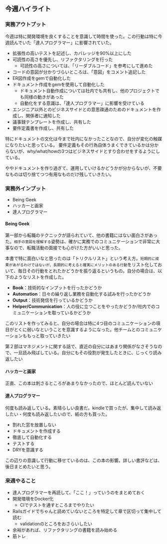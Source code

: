 ## 今週ハイライト

### 実務アウトプット

今週は特に開発環境を良くすることを意識して時間を使った。この行動は特に今週読んでいた「達人プログラマー」に影響されていた。

- 拡張性の高いテストを記述し、カバレッジを90%以上にした
- 可読性の高さを優先し、リファクタリングを行った
    - 可読性の高さについては、「リーダブルコード」を参考にして進めた
- コードの意図が分かりづらいところは、「意図」をコメント追記した
- ER図作成をgemで自動化した
- ドキュメント作成をgemを使用して自動化した
    - ドキュメント自動作成については社内でも共有し、他のプロジェクトでも同様の動きがあった
    - 自動化をする意識は、「達人プログラマー」に影響を受けている
- エンジニア以外とのビジネスサイドとの意思疎通のためのドキュメントを作成し、関係者に通知した
- 議事録テンプレートを作成し、共有した
- 要件定義書を作成し、共有した

特にドキュメントの文化は今まで社内になかったことなので、自分が変化の触媒になりたいと思っている。
要件定義もその行為自体うまくできているかは分からないが、why/what/howの3つはビジネスサイドとすり合わせをするようにしている。

ややドキュメントを作り過ぎて、運用していけるかどうかが分からないが、不要なものは切り捨てつつ有用なものだけ残していきたい。

### 実務外インプット

- Being Geek
- ハッカーと画家
- 達人プログラマー

#### Being Geek

第一部から転職のテクニックが語られていて、他の書籍にはない面白さがあった。`相手の意図を理解する`姿勢は、確かに実務でのコミュニケーションで非常に大事なので、転職活動の面接でも心がけた方がいいと思った。

本書で特に面白いなと思ったのは「トリクルリスト」という考え方。`短期的に成果があがるわけではないが、長期的に考えると確実にメリットのある行動`をリスト化しておいて、毎日その行動をとれたかどうかを振り返るというもの。自分の場合は、以下のようなリストを作成した。

- **Book**：技術的なインプットを行ったかどうか
- **Automation**：日々の繰り返し業務を自動化する試みを行ったかどうか
- **Output**：技術発信を行っているかどうか
- **Helper/Communication**：人の役に立つことをやったかどうか/社内でのコミュニケーションを取っているかどうか

このリストを作ってみると、自分の場合は特に4つ目のコミュニケーションの項目がとくに弱いなということを意識するようになった。他チームとのコミュニケーションももっと取っていきたい

第２部はマネジメントに関する話で、直近の自分にはあまり関係がなさそうなので、一旦読み飛ばしている。自分にもその役割が発生したときに、じっくり読み返したい

#### ハッカーと画家

正直、この本は刺さるところがあまりなかったので、ほとんど読んでいない

#### 達人プログラマー

何度も読み返している。素晴らしい良書だ。kindleで買ったが、集中して読み返したい・何度も読み返したいので、紙の方も買った。

- 割れた窓を放置しない
- ドキュメントを作成する
- 徹底して自動化する
- テストする
- DRYを意識する

この辺りの意識して行動に移せているのは、この本の影響。詳しい書評などは、後日まとめたいと思う。

### 来週やること

- 達人プログラマーを再読して、「ここ！」っていうのをまとめておく
- 開発環境をDocker化
    - CIでテストを通すところまでやりたい
- Railsガイドでちゃんと読めていないところを特定して章で区切って集中して読む
    - validationのところをおさらいしたい
- 余裕があれば、リファクタリングの書籍を読み始める
- 筋トレ